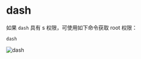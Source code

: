# dash 

如果 `dash` 具有 s 权限，可使用如下命令获取 root 权限：

```
dash
```

![dash](https://github.com/Nongcloud/oscp-Learn/tree/master/Privilege-Escalation/SUID/images/suid-dash.png)
